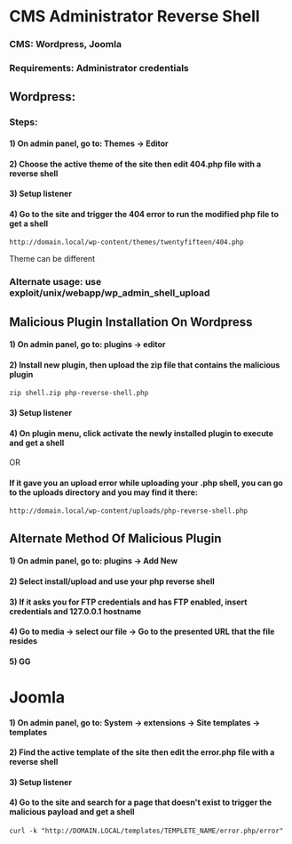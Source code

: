 # CMS Administrator Reverse Shell

### CMS: Wordpress, Joomla

### Requirements: Administrator credentials

## Wordpress:

### Steps:

#### 1) On admin panel, go to: Themes -> Editor

#### 2) Choose the active theme of the site then edit 404.php file with a reverse shell

#### 3) Setup listener

#### 4) Go to the site and trigger the 404 error to run the modified php file to get a shell

    http://domain.local/wp-content/themes/twentyfifteen/404.php

Theme can be different

### Alternate usage: use exploit/unix/webapp/wp_admin_shell_upload

## Malicious Plugin Installation On Wordpress

#### 1) On admin panel, go to: plugins -> editor

#### 2) Install new plugin, then upload the zip file that contains the malicious plugin

    zip shell.zip php-reverse-shell.php

#### 3) Setup listener

#### 4) On plugin menu, click activate the newly installed plugin to execute and get a shell

OR

#### If it gave you an upload error while uploading your .php shell, you can go to the uploads directory and you may find it there:

    http://domain.local/wp-content/uploads/php-reverse-shell.php

## Alternate Method Of Malicious Plugin

#### 1) On admin panel, go to: plugins -> Add New

#### 2) Select install/upload and use your php reverse shell

#### 3) If it asks you for FTP credentials and has FTP enabled, insert credentials and 127.0.0.1 hostname

#### 4) Go to media -> select our file -> Go to the presented URL that the file resides

#### 5) GG

# Joomla

#### 1) On admin panel, go to: System -> extensions -> Site templates -> templates

#### 2) Find the active template of the site then edit the error.php file with a reverse shell

#### 3) Setup listener

#### 4) Go to the site and search for a page that doesn't exist to trigger the malicious payload and get a shell

    curl -k "http://DOMAIN.LOCAL/templates/TEMPLETE_NAME/error.php/error"

